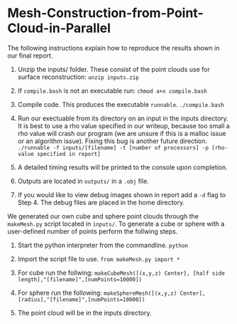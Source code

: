 # Mesh-Construction-from-Point-Cloud-in-Parallel

The following instructions explain how to reproduce the results shown in our
final report.

1. Unzip the inputs/ folder. These consist of the point clouds use for surface
   reconstruction:
   `unzip inputs.zip`

2. If `compile.bash` is not an executable run:
   `chmod a+x compile.bash`

3. Compile code. This produces the executable `runnable`.
   `./compile.bash`

4. Run our exectuable from its directory on an input in the inputs directory. It is best to use a rho value specified in our writeup, because too small a rho value will crash our program (we are unsure if this is a malloc issue or an algorithm issue). Fixing this bug is another future direction.
   `./runnable -f inputs/[filename] -t [number of processors] -p [rho-value specified in report]`

5. A detailed timing results will be printed to the console upon completion.

6. Outputs are located in `outputs/` in a `.obj` file.

7. If you would like to view debug images shown in report add a `-d` flag to
   Step 4. The debug files are placed in the home directory.


We generated our own cube and sphere point clouds through the `makeMesh.py`
script located in `inputs/`. To generate a cube or sphere with a user-defined
number of points perform the follwing steps.

1. Start the python interpreter from the commandline.
   `python`

2. Import the script file to use.
   `from makeMesh.py import *`

3. For cube run the follwing:
   `makeCubeMesh([(x,y,z) Center], [half side length],"[filename]",[numPoints=10000])`

4. For sphere run the following:
   `makeSphereMesh([(x,y,z) Center], [radius],"[filename]",[numPoints=10000])`

5. The point cloud will be in the inputs directory.
